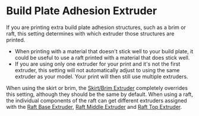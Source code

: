 Build Plate Adhesion Extruder
====
If you are printing extra build plate adhesion structures, such as a brim or raft, this setting determines with which extruder those structures are printed.

* When printing with a material that doesn't stick well to your build plate, it could be useful to use a raft printed with a material that does stick well.
* If you are using only one extruder for your print and it's not the first extruder, this setting will not automatically adjust to using the same extruder as your model. Your print will then still use multiple extruders.

When using the skirt or brim, the [Skirt/Brim Extruder](skirt_brim_extruder_nr.md) completely overrides this setting, although they should be the same by default. When using a raft, the individual components of the raft can get different extruders assigned with the [Raft Base Extruder](raft_base_extruder_nr.md), [Raft Middle Extruder](raft_interface_extruder_nr.md) and [Raft Top Extruder](raft_surface_extruder_nr.md).